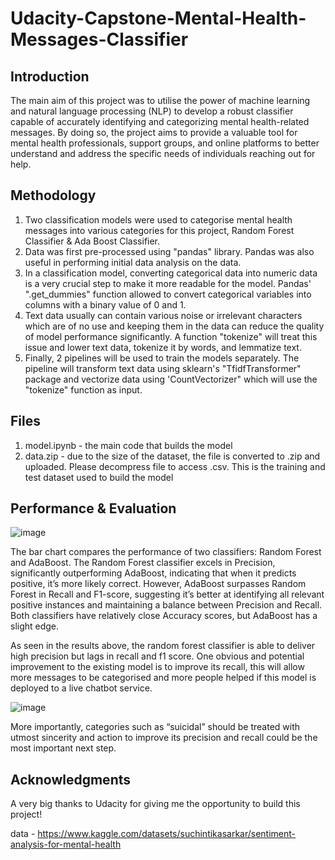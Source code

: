 # Udacity-Capstone-Mental-Health-Messages-Classifier

## Introduction
The main aim of this project was to utilise the power of machine learning and natural language processing (NLP) to develop a robust classifier capable of accurately identifying and categorizing mental health-related messages. By doing so, the project aims to provide a valuable tool for mental health professionals, support groups, and online platforms to better understand and address the specific needs of individuals reaching out for help.

## Methodology
1. Two classification models were used to categorise mental health messages into various categories for this project, Random Forest Classifier & Ada Boost Classifier.
2. Data was first pre-processed using "pandas" library. Pandas was also useful in performing initial data analysis on the data.
3. In a classification model, converting categorical data into numeric data is a very crucial step to make it more readable for the model. Pandas' ".get_dummies" function allowed to convert categorical variables into columns with a binary value of 0 and 1.
4. Text data usually can contain various noise or irrelevant characters which are of no use and keeping them in the data can reduce the quality of model performance significantly. A function "tokenize" will treat this issue and lower text data, tokenize it by words, and lemmatize text.
5. Finally, 2 pipelines will be used to train the models separately. The pipeline will transform text data using sklearn's "TfidfTransformer" package and vectorize data using 'CountVectorizer" which will use the "tokenize" function as input.

## Files
1. model.ipynb - the main code that builds the model
2. data.zip -  due to the size of the dataset, the file is converted to .zip and uploaded. Please decompress file to access .csv. This is the training and test dataset used to build the model

## Performance & Evaluation
  ![image](https://github.com/user-attachments/assets/9e410c52-3dbc-4df8-9b13-134a494f9095)

The bar chart compares the performance of two classifiers: Random Forest and AdaBoost. The Random Forest classifier excels in Precision, significantly outperforming AdaBoost, indicating that when it predicts positive, it’s more likely correct. However, AdaBoost surpasses Random Forest in Recall and F1-score, suggesting it’s better at identifying all relevant positive instances and maintaining a balance between Precision and Recall. Both classifiers have relatively close Accuracy scores, but AdaBoost has a slight edge.

As seen in the results above, the random forest classifier is able to deliver high precision but lags in recall and f1 score. One obvious and potential improvement to the existing model is to improve its recall, this will allow more messages to be categorised and more people helped if this model is deployed to a live chatbot service.

![image](https://github.com/user-attachments/assets/40ea77ab-d9c5-4017-82df-da0af52967b4)

More importantly, categories such as “suicidal” should be treated with utmost sincerity and action to improve its precision and recall could be the most important next step.

## Acknowledgments
A very big thanks to Udacity for giving me the opportunity to build this project!

data - https://www.kaggle.com/datasets/suchintikasarkar/sentiment-analysis-for-mental-health
